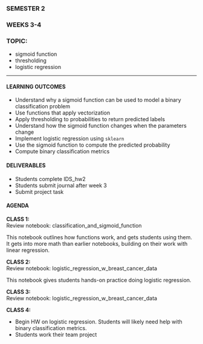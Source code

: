 ### SEMESTER 2
### WEEKS 3-4
### TOPIC: 
- sigmoid function
- thresholding
- logistic regression

---  

#### LEARNING OUTCOMES
- Understand why a sigmoid function can be used to model a binary classification problem
- Use functions that apply vectorization
- Apply thresholding to probabilities to return predicted labels
- Understand how the sigmoid function changes when the parameters change
- Implement logistic regression using `sklearn`
- Use the sigmoid function to compute the predicted probability
- Compute binary classification metrics

#### DELIVERABLES
- Students complete IDS_hw2
- Students submit journal after week 3
- Submit project task

#### AGENDA

**CLASS 1:**  
Review notebook: classification_and_sigmoid_function

This notebook outlines how functions work, and gets students using them.  
It gets into more math than earlier notebooks, building on their work with linear regression.

**CLASS 2:**  
Review notebook: logistic_regression_w_breast_cancer_data

This notebook gives students hands-on practice doing logistic regression.

**CLASS 3:**  
Review notebook: logistic_regression_w_breast_cancer_data

**CLASS 4:**  
- Begin HW on logistic regression. Students will likely need help with binary classification metrics.
- Students work their team project
